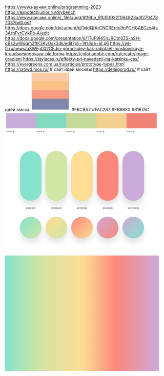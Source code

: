 https://www.научим.online/programming-2023
https://expotechjunior.ru/drybench
https://www.научим.online/_files/ugd/8ff6ba_9fb15f022f064923adf2704787037bd0.pdf
https://docs.google.com/document/d/1xldQfArCNCRErco9qPGHGAECze4ts3ArhFvrCVkPo-A/edit
https://docs.google.com/presentation/d/1TuF9Hl5nJRCtn0ZS-aSH-oBs2wWqqm2ftK3KyOsx3dk/edit?pli=1#slide=id.p6
https://wi-fi.ru/news/a3WFg002CEJm-gorod-idey-kak-rabotaet-moskovskaya-kraudsorsingovaya-platforma
https://color.adobe.com/ru/create/image-gradient
https://stylecss.ru/effekty-pri-navedenii-na-kartinku-css/
https://evergreens.com.ua/ru/articles/prototype-types.html
https://crowd.mos.ru/ # сайт идей москвы
https://delaigorod.ru/ # сайт идей омска
![img.png](img.png)
#FBCBA7 #FAC287 #FB9B80 #8187AC
![img_1.png](img_1.png)
![img_2.png](img_2.png)
![img_3.png](img_3.png)